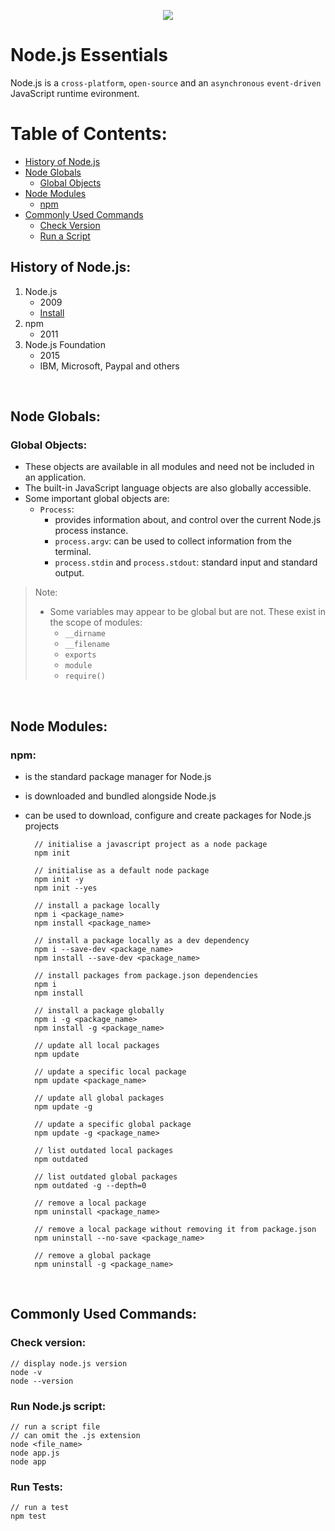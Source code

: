 <p align="center">
    <image src="assets/cover.png">
</p>

# Node.js Essentials

Node.js is a `cross-platform`, `open-source` and an `asynchronous` `event-driven` JavaScript runtime evironment.

# Table of Contents:

- [History of Node.js](#history-of-nodejs)
- [Node Globals](#node-globals)
    - [Global Objects](#global-objects)
- [Node Modules](#node-modules)
    - [npm](#npm)
- [Commonly Used Commands](#commonly-used-commands)
    - [Check Version](#check-version)
    - [Run a Script](#run-nodejs-script)

## History of Node.js:

1. Node.js
    - 2009
    - [Install](https://nodejs.org/en/)
2. npm
    - 2011
3. Node.js Foundation
    - 2015
    - IBM, Microsoft, Paypal and others

<br>

## Node Globals:

### Global Objects:

- These objects are available in all modules and need not be included in an application.
- The built-in JavaScript language objects are also globally accessible.
- Some important global objects are:
    - `Process`:
        - provides information about, and control over the current Node.js process instance.
        - `process.argv`: can be used to collect information from the terminal.
        - `process.stdin` and `process.stdout`: standard input and standard output.


> Note:
> - Some variables may appear to be global but are not. These exist in the scope of modules:
>    - `__dirname`
>    - `__filename`
>    - `exports`
>    - `module`
>    - `require()`

<br>

## Node Modules:

### npm:

- is the standard package manager for Node.js
- is downloaded and bundled alongside Node.js
- can be used to download, configure and create packages for Node.js projects
    
        // initialise a javascript project as a node package
        npm init

        // initialise as a default node package
        npm init -y
        npm init --yes

        // install a package locally
        npm i <package_name>
        npm install <package_name>

        // install a package locally as a dev dependency
        npm i --save-dev <package_name>
        npm install --save-dev <package_name>

        // install packages from package.json dependencies
        npm i
        npm install

        // install a package globally
        npm i -g <package_name>
        npm install -g <package_name>

        // update all local packages
        npm update

        // update a specific local package
        npm update <package_name>

        // update all global packages
        npm update -g

        // update a specific global package
        npm update -g <package_name>

        // list outdated local packages
        npm outdated

        // list outdated global packages
        npm outdated -g --depth=0

        // remove a local package
        npm uninstall <package_name>

        // remove a local package without removing it from package.json
        npm uninstall --no-save <package_name>

        // remove a global package
        npm uninstall -g <package_name>

<br>

## Commonly Used Commands:

### Check version:
    
    // display node.js version
    node -v
    node --version

### Run Node.js script:

    // run a script file
    // can omit the .js extension
    node <file_name>
    node app.js
    node app

### Run Tests:

    // run a test
    npm test
